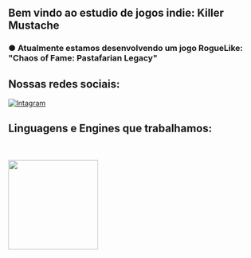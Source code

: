 ## Bem vindo ao estudio de jogos indie: Killer Mustache
### ● Atualmente estamos desenvolvendo um jogo RogueLike: "Chaos of Fame: Pastafarian Legacy"
## Nossas redes sociais:

[![Intagram](https://img.shields.io/badge/Instagram-E4405F?style=for-the-badge&logo=instagram&logoColor=white)](https://www.instagram.com/_killermustache)


## Linguagens e Engines que trabalhamos:

<div style="display: inline_block">
<img align+"center" alt="" src="https://img.shields.io/badge/C%23-239120?style=for-the-badge&logo=c-sharp&logoColor=white" />
<img align+"center" alt="" src="https://img.shields.io/badge/Unity-100000?style=for-the-badge&logo=unity&logoColor=white" />
</div><br/>

<img height="180em" src="https://github-readme-stats.vercel.app/api/top-langs/?username=D4rkgh0stBR&layout=compact&langs_count=16&theme=radical"/>

